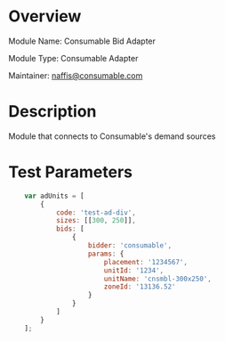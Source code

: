 # Overview

Module Name: Consumable Bid Adapter

Module Type: Consumable Adapter

Maintainer: naffis@consumable.com

# Description

Module that connects to Consumable's demand sources

# Test Parameters
```javascript
    var adUnits = [
        {
            code: 'test-ad-div',
            sizes: [[300, 250]],
            bids: [
                {
                    bidder: 'consumable',
                    params: {
                        placement: '1234567',
                        unitId: '1234',
                        unitName: 'cnsmbl-300x250',
                        zoneId: '13136.52'
                    }
                }
            ]
        }
    ];
```

